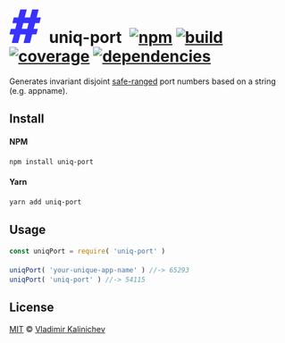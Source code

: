 # <img src="assets/uniq-port-logo.svg"/> uniq-port [![npm][npm]][npmjs.org] [![build][travis]][travis-ci.org] [![coverage][codecov]][codecov.io] [![dependencies][librariesio]][libraries.io]

[npm]: https://img.shields.io/npm/v/uniq-port.svg?colorB=44cc11
[npmjs.org]: https://www.npmjs.com/package/uniq-port

[travis]: https://api.travis-ci.org/vkalinichev/uniq-port.svg
[travis-ci.org]: https://travis-ci.org/vkalinichev/uniq-port

[codecov]: https://img.shields.io/codecov/c/github/vkalinichev/uniq-port.svg
[codecov.io]: https://codecov.io/gh/vkalinichev/uniq-port

[librariesio]: https://img.shields.io/librariesio/github/vkalinichev/uniq-port.svg
[libraries.io]: https://libraries.io/npm/uniq-port

Generates invariant disjoint [safe-ranged](http://stackoverflow.com/a/218860/4974102)
port numbers based on a string (e.g. appname).

## Install
#### NPM
```bash
npm install uniq-port
 ```
#### Yarn 
```bash
yarn add uniq-port
 ```

## Usage
```js
const uniqPort = require( 'uniq-port' )

uniqPort( 'your-unique-app-name' ) //-> 65293
uniqPort( 'uniq-port' ) //-> 54115
```

## License
[MIT](LICENSE.md) © [Vladimir Kalinichev](https://vkalinichev.com)

